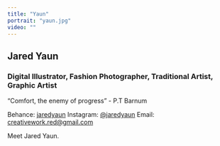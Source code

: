 ```yaml
---
title: "Yaun"
portrait: "yaun.jpg"
video: ""
---
```


## Jared Yaun
### Digital Illustrator, Fashion Photographer, Traditional Artist, Graphic Artist

“Comfort, the enemy of progress” - P.T Barnum

Behance: [jaredyaun](http://www.behance.net/jaredyaun)
Instagram: [@jaredyaun](http://instagram.com/jaredyaun)
Email: [creativework.red@gmail.com](mailto:creativework.red@gmail.com)

Meet Jared Yaun.